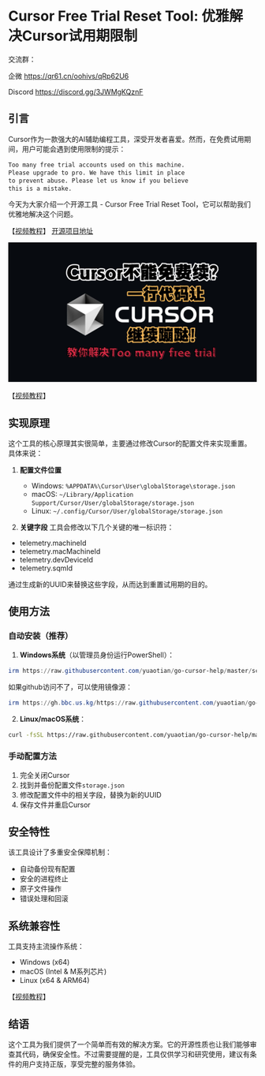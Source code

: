 # Cursor Free Trial Reset Tool: 优雅解决Cursor试用期限制

交流群：

企微  https://qr61.cn/oohivs/qRp62U6

Discord https://discord.gg/3JWMgKQznF


## 引言

Cursor作为一款强大的AI辅助编程工具，深受开发者喜爱。然而，在免费试用期间，用户可能会遇到使用限制的提示：

```
Too many free trial accounts used on this machine.
Please upgrade to pro. We have this limit in place
to prevent abuse. Please let us know if you believe
this is a mistake.
```

今天为大家介绍一个开源工具 - Cursor Free Trial Reset Tool，它可以帮助我们优雅地解决这个问题。

【[视频教程](https://www.bilibili.com/video/BV1H3ktYtEUy/)】 [开源项目地址](https://github.com/yuaotian/go-cursor-help)

![Cursor Free Trial Reset Tool](../assets/others/35.jpg)

【[视频教程](https://www.bilibili.com/video/BV1H3ktYtEUy/)】

## 实现原理

这个工具的核心原理其实很简单，主要通过修改Cursor的配置文件来实现重置。具体来说：

1. **配置文件位置**
   - Windows: `%APPDATA%\Cursor\User\globalStorage\storage.json`
   - macOS: `~/Library/Application Support/Cursor/User/globalStorage/storage.json`
   - Linux: `~/.config/Cursor/User/globalStorage/storage.json`

2. **关键字段**
工具会修改以下几个关键的唯一标识符：
- telemetry.machineId
- telemetry.macMachineId
- telemetry.devDeviceId
- telemetry.sqmId

通过生成新的UUID来替换这些字段，从而达到重置试用期的目的。

## 使用方法

### 自动安装（推荐）

1. **Windows系统**（以管理员身份运行PowerShell）：
```powershell
irm https://raw.githubusercontent.com/yuaotian/go-cursor-help/master/scripts/install.ps1 | iex
```
如果github访问不了，可以使用镜像源：
```powershell
irm https://gh.bbc.us.kg/https://raw.githubusercontent.com/yuaotian/go-cursor-help/master/scripts/install.ps1 | iex
```

2. **Linux/macOS系统**：
```bash
curl -fsSL https://raw.githubusercontent.com/yuaotian/go-cursor-help/master/scripts/install.sh | sudo bash
```

### 手动配置方法

1. 完全关闭Cursor
2. 找到并备份配置文件`storage.json`
3. 修改配置文件中的相关字段，替换为新的UUID
4. 保存文件并重启Cursor

## 安全特性

该工具设计了多重安全保障机制：
- 自动备份现有配置
- 安全的进程终止
- 原子文件操作
- 错误处理和回滚

## 系统兼容性

工具支持主流操作系统：
- Windows (x64)
- macOS (Intel & M系列芯片)
- Linux (x64 & ARM64)

【[视频教程](https://www.bilibili.com/video/BV1H3ktYtEUy/)】

## 结语

这个工具为我们提供了一个简单而有效的解决方案。它的开源性质也让我们能够审查其代码，确保安全性。不过需要提醒的是，工具仅供学习和研究使用，建议有条件的用户支持正版，享受完整的服务体验。
